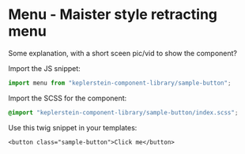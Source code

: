 # Menu - Maister style retracting menu

Some explanation, with a short sceen pic/vid to show the component?

Import the JS snippet:

```js
import menu from "keplerstein-component-library/sample-button";
```

Import the SCSS for the component:

```scss
@import "keplerstein-component-library/sample-button/index.scss";
```

Use this twig snippet in your templates:

```twig
<button class="sample-button">Click me</button>
```

